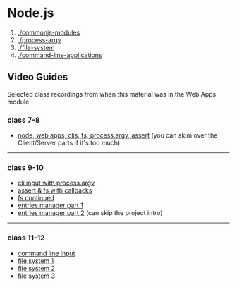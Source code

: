 # Node.js

1. [./commonjs-modules](./commonjs-modules)
2. [./process-argv](./process-argv)
3. [./file-system](./file-system)
4. [./command-line-applications](./command-line-applications)

## Video Guides

Selected class recordings from when this material was in the Web Apps module

### class 7-8

- [node, web apps, clis, fs, process.argv, assert](https://vimeo.com/414454713) (you can skim over the Client/Server parts if it's too much)

---

### class 9-10

- [cli input with process.argv](https://vimeo.com/469895085)
- [assert & fs with callbacks](https://vimeo.com/469895326)
- [fs continued](https://vimeo.com/469895748)
- [entries manager part 1](https://vimeo.com/469896412)
- [entries manager part 2](https://vimeo.com/469897191) (can skip the project intro)

---

### class 11-12

- [command line input](https://vimeo.com/515253217)
- [file system 1](https://vimeo.com/515252844)
- [file system 2](https://vimeo.com/515253024)
- [file system 3](https://vimeo.com/515253024)
